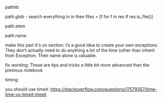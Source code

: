 


pathlib


path.glob - search everything in in
then files = [f for f in res if res.is_file()]


path.stem


path.name


make this part it's on section:
t’s a good idea to create your own exceptions. They don’t actually need to do anything a lot of the time (other than inherit from Exception. Their name alone is valuable.


fix wording: These are tips and tricks a little bit more advanced than the previous notebook


timing:

you should use timeit:
https://stackoverflow.com/questions/17579357/time-time-vs-timeit-timeit

